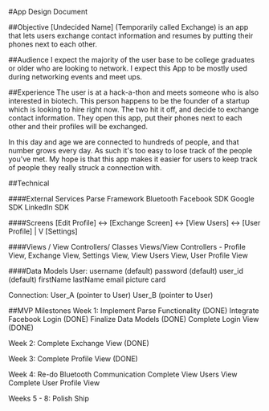 #App Design Document


##Objective
[Undecided Name] (Temporarily called Exchange) is an app that lets users exchange contact information and resumes by
putting their phones next to each other.

##Audience
I expect the majority of the user base to be college graduates or older who are
looking to network. I expect this App to be mostly used during networking events
and meet ups.

##Experience
The user is at a hack-a-thon and meets someone who is also interested in biotech.
This person happens to be the founder of a startup which is looking to hire right now.
The two hit it off, and decide to exchange contact information. They open this app,
put their phones next to each other and their profiles will be exchanged.

In this day and age we are connected to hundreds of people, and that number grows every day.
As such it's too easy to lose track of the people you've met. My hope is that this app makes
it easier for users to keep track of people they really struck a connection with.

##Technical

####External Services
Parse Framework
Bluetooth
Facebook SDK
Google SDK
LinkedIn SDK


####Screens
[Edit Profile] <-> [Exchange Screen] <-> [View Users] <-> [User Profile]
                           |
                           V
                      [Settings]

####Views / View Controllers/ Classes
Views/View Controllers - Profile View, Exchange View, Settings View, View Users View, User Profile View

####Data Models
User:
    username (default)
    password (default)
    user_id (default)
    firstName
    lastName
    email
    picture
    card

Connection:
    User_A (pointer to User)
    User_B (pointer to User)

##MVP Milestones
Week 1:
    Implement Parse Functionality (DONE)
    Integrate Facebook Login (DONE)
    Finalize Data Models (DONE)
    Complete Login View (DONE)

Week 2:
    Complete Exchange View (DONE)

Week 3:
    Complete Profile View (DONE)

Week 4:
    Re-do Bluetooth Communication
    Complete View Users View
    Complete User Profile View

Weeks 5 - 8:
    Polish
    Ship
